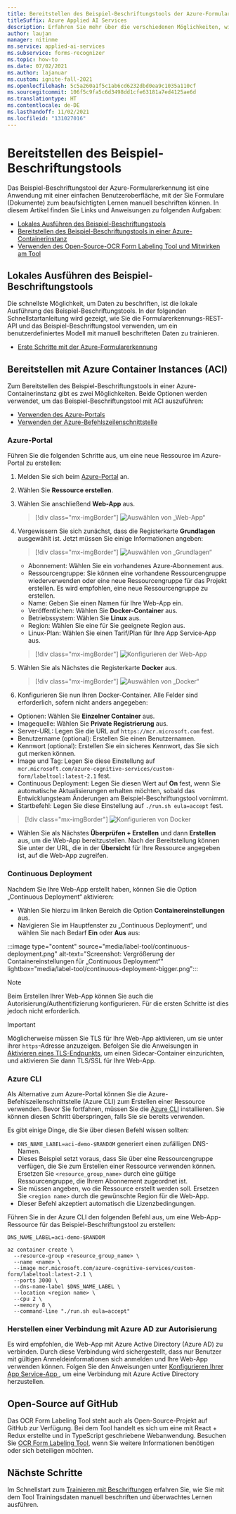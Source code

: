 ```yaml
---
title: Bereitstellen des Beispiel-Beschriftungstools der Azure-Formularerkennung
titleSuffix: Azure Applied AI Services
description: Erfahren Sie mehr über die verschiedenen Möglichkeiten, wie Sie das Beispiel-Beschriftungstool der Azure-Formularerkennung bereitstellen können, um das beaufsichtigte Lernen zu unterstützen.
author: laujan
manager: nitinme
ms.service: applied-ai-services
ms.subservice: forms-recognizer
ms.topic: how-to
ms.date: 07/02/2021
ms.author: lajanuar
ms.custom: ignite-fall-2021
ms.openlocfilehash: 5c5a260a1f5c1ab6cd6232dbd0ea9c1035a110cf
ms.sourcegitcommit: 106f5c9fa5c6d3498dd1cfe63181a7ed4125ae6d
ms.translationtype: HT
ms.contentlocale: de-DE
ms.lasthandoff: 11/02/2021
ms.locfileid: "131027016"
---
```

# <a name="deploy-the-sample-labeling-tool"></a>Bereitstellen des Beispiel-Beschriftungstools

Das Beispiel-Beschriftungstool der Azure-Formularerkennung ist eine Anwendung mit einer einfachen Benutzeroberfläche, mit der Sie Formulare (Dokumente) zum beaufsichtigten Lernen manuell beschriften können. In diesem Artikel finden Sie Links und Anweisungen zu folgenden Aufgaben:

* [Lokales Ausführen des Beispiel-Beschriftungstools](#run-the-sample-labeling-tool-locally)
* [Bereitstellen des Beispiel-Beschriftungstools in einer Azure-Containerinstanz](#deploy-with-azure-container-instances-aci)
* [Verwenden des Open-Source-OCR Form Labeling Tool und Mitwirken am Tool](#open-source-on-github)

## <a name="run-the-sample-labeling-tool-locally"></a>Lokales Ausführen des Beispiel-Beschriftungstools

Die schnellste Möglichkeit, um Daten zu beschriften, ist die lokale Ausführung des Beispiel-Beschriftungstools. In der folgenden Schnellstartanleitung wird gezeigt, wie Sie die Formularerkennungs-REST-API und das Beispiel-Beschriftungstool verwenden, um ein benutzerdefiniertes Modell mit manuell beschrifteten Daten zu trainieren.

* [Erste Schritte mit der Azure-Formularerkennung](label-tool.md)

## <a name="deploy-with-azure-container-instances-aci"></a>Bereitstellen mit Azure Container Instances (ACI)

Zum Bereitstellen des Beispiel-Beschriftungstools in einer Azure-Containerinstanz gibt es zwei Möglichkeiten. Beide Optionen werden verwendet, um das Beispiel-Beschriftungstool mit ACI auszuführen:

* [Verwenden des Azure-Portals](#azure-portal)
* [Verwenden der Azure-Befehlszeilenschnittstelle](#azure-cli)

### <a name="azure-portal"></a>Azure-Portal

Führen Sie die folgenden Schritte aus, um eine neue Ressource im Azure-Portal zu erstellen:

1. Melden Sie sich beim [Azure-Portal](https://portal.azure.com/signin/index/) an.
2. Wählen Sie **Ressource erstellen**.
3. Wählen Sie anschließend **Web-App** aus.

   > [!div class="mx-imgBorder"]
   > ![Auswählen von „Web-App“](./media/quickstarts/create-web-app.png)

4. Vergewissern Sie sich zunächst, dass die Registerkarte **Grundlagen** ausgewählt ist. Jetzt müssen Sie einige Informationen angeben:

   > [!div class="mx-imgBorder"]
   > ![Auswählen von „Grundlagen“](./media/quickstarts/select-basics.png)
   * Abonnement: Wählen Sie ein vorhandenes Azure-Abonnement aus.
   * Ressourcengruppe: Sie können eine vorhandene Ressourcengruppe wiederverwenden oder eine neue Ressourcengruppe für das Projekt erstellen. Es wird empfohlen, eine neue Ressourcengruppe zu erstellen.
   * Name: Geben Sie einen Namen für Ihre Web-App ein.
   * Veröffentlichen: Wählen Sie **Docker-Container** aus.
   * Betriebssystem: Wählen Sie **Linux** aus.
   * Region: Wählen Sie eine für Sie geeignete Region aus.
   * Linux-Plan: Wählen Sie einen Tarif/Plan für Ihre App Service-App aus.

   > [!div class="mx-imgBorder"]
   > ![Konfigurieren der Web-App](./media/quickstarts/select-docker.png)

5. Wählen Sie als Nächstes die Registerkarte **Docker** aus.

   > [!div class="mx-imgBorder"]
   > ![Auswählen von „Docker“](./media/quickstarts/select-docker.png)

6. Konfigurieren Sie nun Ihren Docker-Container. Alle Felder sind erforderlich, sofern nicht anders angegeben:
<!-- markdownlint-disable MD025 -->

* Optionen: Wählen Sie **Einzelner Container** aus.
* Imagequelle: Wählen Sie **Private Registrierung** aus.
* Server-URL: Legen Sie die URL auf `https://mcr.microsoft.com` fest.
* Benutzername (optional): Erstellen Sie einen Benutzernamen.
* Kennwort (optional): Erstellen Sie ein sicheres Kennwort, das Sie sich gut merken können.
* Image und Tag: Legen Sie diese Einstellung auf `mcr.microsoft.com/azure-cognitive-services/custom-form/labeltool:latest-2.1` fest.
* Continuous Deployment: Legen Sie diesen Wert auf **On** fest, wenn Sie automatische Aktualisierungen erhalten möchten, sobald das Entwicklungsteam Änderungen am Beispiel-Beschriftungstool vornimmt.
* Startbefehl: Legen Sie diese Einstellung auf `./run.sh eula=accept` fest.

> [!div class="mx-imgBorder"]
> ![Konfigurieren von Docker](./media/quickstarts/configure-docker.png)

* Wählen Sie als Nächstes **Überprüfen + Erstellen** und dann **Erstellen** aus, um die Web-App bereitzustellen. Nach der Bereitstellung können Sie unter der URL, die in der **Übersicht** für Ihre Ressource angegeben ist, auf die Web-App zugreifen.

### <a name="continuous-deployment"></a>Continuous Deployment

Nachdem Sie Ihre Web-App erstellt haben, können Sie die Option „Continuous Deployment“ aktivieren:

* Wählen Sie hierzu im linken Bereich die Option **Containereinstellungen** aus.
* Navigieren Sie im Hauptfenster zu „Continuous Deployment“, und wählen Sie nach Bedarf **Ein** oder **Aus** aus:

:::image type="content" source="media/label-tool/continuous-deployment.png" alt-text="Screenshot: Vergrößerung der Containereinstellungen für „Continuous Deployment“" lightbox="media/label-tool/continuous-deployment-bigger.png":::

> [!NOTE]
> Beim Erstellen Ihrer Web-App können Sie auch die Autorisierung/Authentifizierung konfigurieren. Für die ersten Schritte ist dies jedoch nicht erforderlich.

> [!IMPORTANT]
> Möglicherweise müssen Sie TLS für Ihre Web-App aktivieren, um sie unter ihrer `https`-Adresse anzuzeigen. Befolgen Sie die Anweisungen in [Aktivieren eines TLS-Endpunkts](../../container-instances/container-instances-container-group-ssl.md), um einen Sidecar-Container einzurichten, und aktivieren Sie dann TLS/SSL für Ihre Web-App.
<!-- markdownlint-disable MD001 -->
### <a name="azure-cli"></a>Azure CLI

Als Alternative zum Azure-Portal können Sie die Azure-Befehlszeilenschnittstelle (Azure CLI) zum Erstellen einer Ressource verwenden. Bevor Sie fortfahren, müssen Sie die [Azure CLI](/cli/azure/install-azure-cli) installieren. Sie können diesen Schritt überspringen, falls Sie sie bereits verwenden.

Es gibt einige Dinge, die Sie über diesen Befehl wissen sollten:

* `DNS_NAME_LABEL=aci-demo-$RANDOM` generiert einen zufälligen DNS-Namen.
* Dieses Beispiel setzt voraus, dass Sie über eine Ressourcengruppe verfügen, die Sie zum Erstellen einer Ressource verwenden können. Ersetzen Sie `<resource_group_name>` durch eine gültige Ressourcengruppe, die Ihrem Abonnement zugeordnet ist.
* Sie müssen angeben, wo die Ressource erstellt werden soll. Ersetzen Sie `<region name>` durch die gewünschte Region für die Web-App.
* Dieser Befehl akzeptiert automatisch die Lizenzbedingungen.

Führen Sie in der Azure CLI den folgenden Befehl aus, um eine Web-App-Ressource für das Beispiel-Beschriftungstool zu erstellen:

<!-- markdownlint-disable MD024 -->

```azurecli
DNS_NAME_LABEL=aci-demo-$RANDOM

az container create \
  --resource-group <resource_group_name> \
  --name <name> \
  --image mcr.microsoft.com/azure-cognitive-services/custom-form/labeltool:latest-2.1 \
  --ports 3000 \
  --dns-name-label $DNS_NAME_LABEL \
  --location <region name> \
  --cpu 2 \
  --memory 8 \
  --command-line "./run.sh eula=accept"

```

### <a name="connect-to-azure-ad-for-authorization"></a>Herstellen einer Verbindung mit Azure AD zur Autorisierung

Es wird empfohlen, die Web-App mit Azure Active Directory (Azure AD) zu verbinden. Durch diese Verbindung wird sichergestellt, dass nur Benutzer mit gültigen Anmeldeinformationen sich anmelden und Ihre Web-App verwenden können. Folgen Sie den Anweisungen unter [Konfigurieren Ihrer App Service-App ](../../app-service/configure-authentication-provider-aad.md), um eine Verbindung mit Azure Active Directory herzustellen.

## <a name="open-source-on-github"></a>Open-Source auf GitHub

Das OCR Form Labeling Tool steht auch als Open-Source-Projekt auf GitHub zur Verfügung. Bei dem Tool handelt es sich um eine mit React + Redux erstellte und in TypeScript geschriebene Webanwendung. Besuchen Sie [OCR Form Labeling Tool](https://github.com/microsoft/OCR-Form-Tools/blob/master/README.md), wenn Sie weitere Informationen benötigen oder sich beteiligen möchten.

## <a name="next-steps"></a>Nächste Schritte

Im Schnellstart zum [Trainieren mit Beschriftungen](label-tool.md) erfahren Sie, wie Sie mit dem Tool Trainingsdaten manuell beschriften und überwachtes Lernen ausführen.
